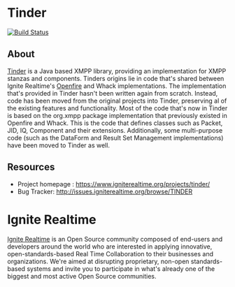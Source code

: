 Tinder
========

[![Build Status](https://github.com/igniterealtime/tinder/workflows/Java%20CI/badge.svg)](https://github.com/igniterealtime/tinder/actions)

About
-----
[Tinder] is a Java based XMPP library, providing an implementation for XMPP stanzas and components. Tinders origins lie in code that's shared between Ignite Realtime's [Openfire] and Whack implementations. The implementation that's provided in Tinder hasn't been written again from scratch. Instead, code has been moved from the original projects into Tinder, preserving al of the existing features and functionality. Most of the code that's now in Tinder is based on the org.xmpp package implementation that previously existed in Openfire and Whack. This is the code that defines classes such as Packet, JID, IQ, Component and their extensions. Additionally, some multi-purpose code (such as the DataForm and Result Set Management implementations) have been moved to Tinder as well.

Resources
---------

- Project homepage : https://www.igniterealtime.org/projects/tinder/
- Bug Tracker: http://issues.igniterealtime.org/browse/TINDER

Ignite Realtime
===============

[Ignite Realtime] is an Open Source community composed of end-users and developers around the world who 
are interested in applying innovative, open-standards-based Real Time Collaboration to their businesses and organizations. 
We're aimed at disrupting proprietary, non-open standards-based systems and invite you to participate in what's already one 
of the biggest and most active Open Source communities.

[Openfire]: https://www.igniterealtime.org/projects/openfire/
[Tinder]: https://www.igniterealtime.org/projects/tinder/
[Ignite Realtime]: http://www.igniterealtime.org
[XMPP (Jabber)]: http://xmpp.org/
